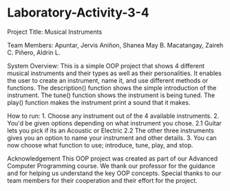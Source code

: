 # Laboratory-Activity-3-4

Project Title: Musical Instruments

Team Members:
    Apuntar, Jervis
    Aniñon, Shanea May B.
    Macatangay, Zaireh C.
    Piñero, Aldrin L.


System Overview:
    This is a simple OOP project that shows 4 different musical instruments and their types as well as their personalities. 
It enables the user to create an instrument, name it, and use different methods or functions. The description() function shows the simple introduction of the instrument. The tune() function shows the instrument is being tuned. The play() function makes the instrument print a sound that it makes. 

How to run:
    1. Choose any instrument out of the 4 available instruments.
    2. You'd be given options depending on what instrument you chose.
        2.1 Guitar lets you pick if its an Acoustic or Electric
        2.2 The other three instruments gives you an option to name your instrument and other details.
    3. You can now choose what function to use; introduce, tune, play, and stop.

Acknowledgement
    This OOP project was created as part of our Advanced Computer Programming course. We thank our professor for the guidance and
for helping us understand the key OOP concepts. Special thanks to our team members for their cooperation and their effort for the project. 


